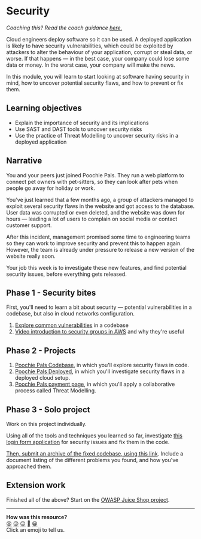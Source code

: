 # Security

_Coaching this? Read the coach guidance
[here.](https://github.com/makersacademy/slug/blob/main/materials/universe/devops/6_security/HOW_TO_COACH.x.md)_

Cloud engineers deploy software so it can be used. A deployed application is likely to have security vulnerabilities, which could be exploited by attackers to alter the behaviour of your application, corrupt or steal data, or worse. If that happens — in the best case, your company could lose some data or money. In the worst case, your company will make the news.

In this module, you will learn to start looking at software having security in mind, how to uncover potential security flaws, and how to prevent or fix them.

## Learning objectives

 * Explain the importance of security and its implications
 * Use SAST and DAST tools to uncover security risks
 * Use the practice of Threat Modelling to uncover security risks in a deployed application

## Narrative

You and your peers just joined Poochie Pals. They run a web platform to connect pet owners with pet-sitters, so they can look after pets when people go away for holiday or work.

You've just learned that a few months ago, a group of attackers managed to exploit several security flaws in the website and got access to the database. User data was corrupted or even deleted, and the website was down for hours — leading a lot of users to complain on social media or contact customer support.

After this incident, management promised some time to engineering teams so they can work to improve security and prevent this to happen again. However, the team is already under pressure to release a new version of the website really soon.

Your job this week is to investigate these new features, and find potential security issues, before everything gets released.

## Phase 1 - Security bites

<!-- OMITTED -->

<!-- OMITTED -->

First, you'll need to learn a bit about security — potential vulnerabilities in a codebase, but also in cloud networks configuration.

1. [Explore common vulnerabilities](./vulnerabilities_project) in a codebase
2. [Video introduction to security groups in AWS](https://www.youtube.com/watch?v=wUb6OgAXDpM) and why they're useful
 
## Phase 2 - Projects

1. [Poochie Pals Codebase](./projects/01_codebase.md), in which you'll explore security flaws in code.
2. [Poochie Pals Deployed](./projects/02_deployment.md), in which you'll investigate security flaws in a deployed cloud setup.
3. [Poochie Pals payment page](./projects/03_challenge.md), in which you'll apply a collaborative process called Threat Modelling.

## Phase 3 - Solo project

Work on this project individually.

Using all of the tools and techniques you learned so far, investigate [this login form application](./solo_project/login-form/) for security issues and fix them in the code. 

[Then, submit an archive of the fixed codebase, using this link]((https://airtable.com/appJ1wvInmFyFFYlN/shrvo9ePjlwnaiLv5?prefill_Item=ce_security_03)). Include a document listing of the different problems you found, and how you've approached them.

## Extension work

Finished all of the above? Start on the [OWASP Juice Shop project](./projects/extension.md).

<!-- BEGIN GENERATED SECTION DO NOT EDIT -->

---

**How was this resource?**  
[😫](https://airtable.com/shrUJ3t7KLMqVRFKR?prefill_Repository=devops-course&prefill_File=security/README.md&prefill_Sentiment=😫) [😕](https://airtable.com/shrUJ3t7KLMqVRFKR?prefill_Repository=devops-course&prefill_File=security/README.md&prefill_Sentiment=😕) [😐](https://airtable.com/shrUJ3t7KLMqVRFKR?prefill_Repository=devops-course&prefill_File=security/README.md&prefill_Sentiment=😐) [🙂](https://airtable.com/shrUJ3t7KLMqVRFKR?prefill_Repository=devops-course&prefill_File=security/README.md&prefill_Sentiment=🙂) [😀](https://airtable.com/shrUJ3t7KLMqVRFKR?prefill_Repository=devops-course&prefill_File=security/README.md&prefill_Sentiment=😀)  
Click an emoji to tell us.

<!-- END GENERATED SECTION DO NOT EDIT -->
